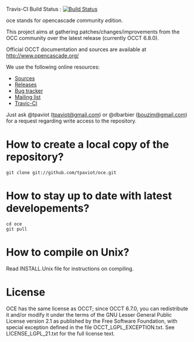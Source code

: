 Travis-CI Build Status :
[![Build Status](https://travis-ci.org/tpaviot/oce.png?branch=master)](https://travis-ci.org/tpaviot/oce)

oce stands for *o*pencascade *c*ommunity *e*dition.

This project aims at gathering patches/changes/improvements from the OCC
community over the latest release (currently OCCT 6.8.0).

Official OCCT documentation and sources are available at
  http://www.opencascade.org/

We use the following online resources:
  * [Sources](https://github.com/tpaviot/oce)
  * [Releases](https://github.com/tpaviot/oce/releases)
  * [Bug tracker](https://github.com/tpaviot/oce/issues)
  * [Mailing list](http://groups.google.com/group/oce-dev/about)
  * [Travic-CI](https://travis-ci.org/tpaviot/oce)

Just ask @tpaviot (tpaviot@gmail.com) or @dbarbier (bouzim@gmail.com) for a
request regarding write access to the repository.

How to create a local copy of the repository?
=============================================

    git clone git://github.com/tpaviot/oce.git

How to stay up to date with latest developements?
=================================================

    cd oce
    git pull

How to compile on Unix?
=======================

Read INSTALL.Unix file for instructions on compiling.

License
=======

OCE has the same license as OCCT; since OCCT 6.7.0, you can redistribute it
and/or modify it under the terms of the GNU Lesser General Public License
version 2.1 as published by the Free Software Foundation, with special
exception defined in the file OCCT_LGPL_EXCEPTION.txt.
See LICENSE_LGPL_21.txt for the full license text.
